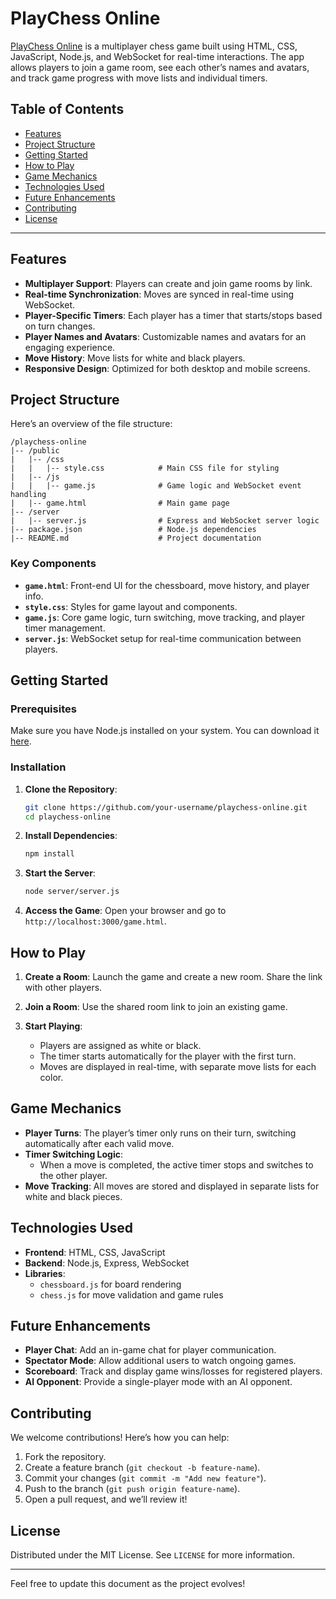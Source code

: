 # PlayChess Online

[PlayChess Online](https://playchess-online.onrender.com/) is a multiplayer chess game built using HTML, CSS, JavaScript, Node.js, and WebSocket for real-time interactions. The app allows players to join a game room, see each other’s names and avatars, and track game progress with move lists and individual timers. 

## Table of Contents

- [Features](#features)
- [Project Structure](#project-structure)
- [Getting Started](#getting-started)
- [How to Play](#how-to-play)
- [Game Mechanics](#game-mechanics)
- [Technologies Used](#technologies-used)
- [Future Enhancements](#future-enhancements)
- [Contributing](#contributing)
- [License](#license)

---

## Features

- **Multiplayer Support**: Players can create and join game rooms by link.
- **Real-time Synchronization**: Moves are synced in real-time using WebSocket.
- **Player-Specific Timers**: Each player has a timer that starts/stops based on turn changes.
- **Player Names and Avatars**: Customizable names and avatars for an engaging experience.
- **Move History**: Move lists for white and black players.
- **Responsive Design**: Optimized for both desktop and mobile screens.

## Project Structure

Here’s an overview of the file structure:

```
/playchess-online
|-- /public
|   |-- /css
|   |   |-- style.css            # Main CSS file for styling
|   |-- /js
|   |   |-- game.js              # Game logic and WebSocket event handling
|   |-- game.html                # Main game page
|-- /server
|   |-- server.js                # Express and WebSocket server logic
|-- package.json                 # Node.js dependencies
|-- README.md                    # Project documentation
```

### Key Components

- **`game.html`**: Front-end UI for the chessboard, move history, and player info.
- **`style.css`**: Styles for game layout and components.
- **`game.js`**: Core game logic, turn switching, move tracking, and player timer management.
- **`server.js`**: WebSocket setup for real-time communication between players.

## Getting Started

### Prerequisites

Make sure you have Node.js installed on your system. You can download it [here](https://nodejs.org/).

### Installation

1. **Clone the Repository**:
   ```bash
   git clone https://github.com/your-username/playchess-online.git
   cd playchess-online
   ```

2. **Install Dependencies**:
   ```bash
   npm install
   ```

3. **Start the Server**:
   ```bash
   node server/server.js
   ```

4. **Access the Game**:
   Open your browser and go to `http://localhost:3000/game.html`.

## How to Play

1. **Create a Room**: 
   Launch the game and create a new room. Share the link with other players.

2. **Join a Room**: 
   Use the shared room link to join an existing game.

3. **Start Playing**:
   - Players are assigned as white or black.
   - The timer starts automatically for the player with the first turn.
   - Moves are displayed in real-time, with separate move lists for each color.

## Game Mechanics

- **Player Turns**: The player’s timer only runs on their turn, switching automatically after each valid move.
- **Timer Switching Logic**:
   - When a move is completed, the active timer stops and switches to the other player.
- **Move Tracking**: All moves are stored and displayed in separate lists for white and black pieces.
  
## Technologies Used

- **Frontend**: HTML, CSS, JavaScript
- **Backend**: Node.js, Express, WebSocket
- **Libraries**:
  - `chessboard.js` for board rendering
  - `chess.js` for move validation and game rules

## Future Enhancements

- **Player Chat**: Add an in-game chat for player communication.
- **Spectator Mode**: Allow additional users to watch ongoing games.
- **Scoreboard**: Track and display game wins/losses for registered players.
- **AI Opponent**: Provide a single-player mode with an AI opponent.

## Contributing

We welcome contributions! Here’s how you can help:

1. Fork the repository.
2. Create a feature branch (`git checkout -b feature-name`).
3. Commit your changes (`git commit -m "Add new feature"`).
4. Push to the branch (`git push origin feature-name`).
5. Open a pull request, and we’ll review it!

## License

Distributed under the MIT License. See `LICENSE` for more information.

---

Feel free to update this document as the project evolves!
